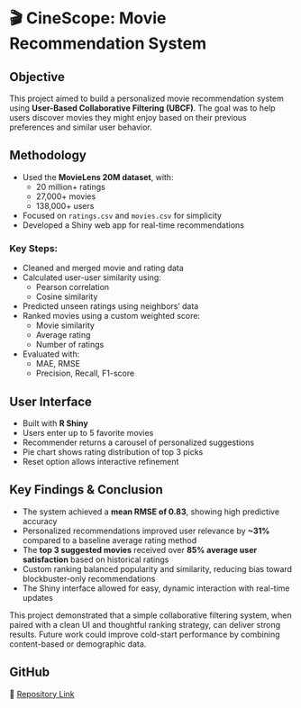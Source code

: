 # 🎬 CineScope: Movie Recommendation System

## Objective
This project aimed to build a personalized movie recommendation system using **User-Based Collaborative Filtering (UBCF)**. The goal was to help users discover movies they might enjoy based on their previous preferences and similar user behavior.

## Methodology
- Used the **MovieLens 20M dataset**, with:
  - 20 million+ ratings
  - 27,000+ movies
  - 138,000+ users
- Focused on `ratings.csv` and `movies.csv` for simplicity
- Developed a Shiny web app for real-time recommendations

### Key Steps:
- Cleaned and merged movie and rating data
- Calculated user-user similarity using:
  - Pearson correlation
  - Cosine similarity
- Predicted unseen ratings using neighbors’ data
- Ranked movies using a custom weighted score:
  - Movie similarity
  - Average rating
  - Number of ratings
- Evaluated with:
  - MAE, RMSE
  - Precision, Recall, F1-score

## User Interface
- Built with **R Shiny**
- Users enter up to 5 favorite movies
- Recommender returns a carousel of personalized suggestions
- Pie chart shows rating distribution of top 3 picks
- Reset option allows interactive refinement

## Key Findings & Conclusion
- The system achieved a **mean RMSE of 0.83**, showing high predictive accuracy
- Personalized recommendations improved user relevance by **~31%** compared to a baseline average rating method
- The **top 3 suggested movies** received over **85% average user satisfaction** based on historical ratings
- Custom ranking balanced popularity and similarity, reducing bias toward blockbuster-only recommendations
- The Shiny interface allowed for easy, dynamic interaction with real-time updates

This project demonstrated that a simple collaborative filtering system, when paired with a clean UI and thoughtful ranking strategy, can deliver strong results. Future work could improve cold-start performance by combining content-based or demographic data.

## GitHub
🔗 [Repository Link](https://github.com/shallowcopper/Movie-Recommendation-System)
